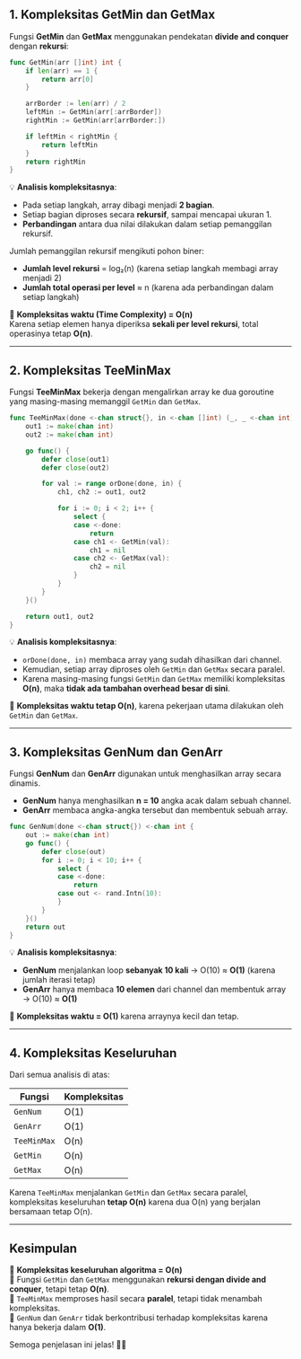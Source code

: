 ## **1. Kompleksitas GetMin dan GetMax**
Fungsi **GetMin** dan **GetMax** menggunakan pendekatan **divide and conquer** dengan **rekursi**:

```go
func GetMin(arr []int) int {
	if len(arr) == 1 {
		return arr[0]
	}

	arrBorder := len(arr) / 2
	leftMin := GetMin(arr[:arrBorder])
	rightMin := GetMin(arr[arrBorder:])

	if leftMin < rightMin {
		return leftMin
	}
	return rightMin
}
```
💡 **Analisis kompleksitasnya**:
- Pada setiap langkah, array dibagi menjadi **2 bagian**.
- Setiap bagian diproses secara **rekursif**, sampai mencapai ukuran 1.
- **Perbandingan** antara dua nilai dilakukan dalam setiap pemanggilan rekursif.

Jumlah pemanggilan rekursif mengikuti pohon biner:
- **Jumlah level rekursi** = log₂(n) (karena setiap langkah membagi array menjadi 2)
- **Jumlah total operasi per level** ≈ n (karena ada perbandingan dalam setiap langkah)

🔢 **Kompleksitas waktu (Time Complexity) = O(n)**  
Karena setiap elemen hanya diperiksa **sekali per level rekursi**, total operasinya tetap **O(n)**.

---

## **2. Kompleksitas TeeMinMax**
Fungsi **TeeMinMax** bekerja dengan mengalirkan array ke dua goroutine yang masing-masing memanggil `GetMin` dan `GetMax`.

```go
func TeeMinMax(done <-chan struct{}, in <-chan []int) (_, _ <-chan int) {
	out1 := make(chan int)
	out2 := make(chan int)

	go func() {
		defer close(out1)
		defer close(out2)

		for val := range orDone(done, in) {
			ch1, ch2 := out1, out2

			for i := 0; i < 2; i++ {
				select {
				case <-done:
					return
				case ch1 <- GetMin(val):
					ch1 = nil
				case ch2 <- GetMax(val):
					ch2 = nil
				}
			}
		}
	}()

	return out1, out2
}
```
💡 **Analisis kompleksitasnya**:
- `orDone(done, in)` membaca array yang sudah dihasilkan dari channel.
- Kemudian, setiap array diproses oleh `GetMin` dan `GetMax` secara paralel.
- Karena masing-masing fungsi `GetMin` dan `GetMax` memiliki kompleksitas **O(n)**, maka **tidak ada tambahan overhead besar di sini**.
  
🔢 **Kompleksitas waktu tetap O(n)**, karena pekerjaan utama dilakukan oleh `GetMin` dan `GetMax`.

---

## **3. Kompleksitas GenNum dan GenArr**
Fungsi **GenNum** dan **GenArr** digunakan untuk menghasilkan array secara dinamis.

- **GenNum** hanya menghasilkan **n = 10** angka acak dalam sebuah channel.
- **GenArr** membaca angka-angka tersebut dan membentuk sebuah array.

```go
func GenNum(done <-chan struct{}) <-chan int {
	out := make(chan int)
	go func() {
		defer close(out)
		for i := 0; i < 10; i++ {
			select {
			case <-done:
				return
			case out <- rand.Intn(10):
			}
		}
	}()
	return out
}
```
💡 **Analisis kompleksitasnya**:
- **GenNum** menjalankan loop **sebanyak 10 kali** → O(10) ≈ **O(1)** (karena jumlah iterasi tetap)
- **GenArr** hanya membaca **10 elemen** dari channel dan membentuk array → O(10) ≈ **O(1)**

🔢 **Kompleksitas waktu = O(1)** karena arraynya kecil dan tetap.

---

## **4. Kompleksitas Keseluruhan**
Dari semua analisis di atas:

| Fungsi | Kompleksitas |
|--------|-------------|
| `GenNum` | O(1) |
| `GenArr` | O(1) |
| `TeeMinMax` | O(n) |
| `GetMin` | O(n) |
| `GetMax` | O(n) |

Karena `TeeMinMax` menjalankan `GetMin` dan `GetMax` secara paralel, kompleksitas keseluruhan **tetap O(n)** karena dua O(n) yang berjalan bersamaan tetap O(n).

---

## **Kesimpulan**
🔹 **Kompleksitas keseluruhan algoritma = O(n)**  
🔹 Fungsi `GetMin` dan `GetMax` menggunakan **rekursi dengan divide and conquer**, tetapi tetap **O(n)**.  
🔹 `TeeMinMax` memproses hasil secara **paralel**, tetapi tidak menambah kompleksitas.  
🔹 `GenNum` dan `GenArr` tidak berkontribusi terhadap kompleksitas karena hanya bekerja dalam **O(1)**.  

Semoga penjelasan ini jelas! 🚀🔥
